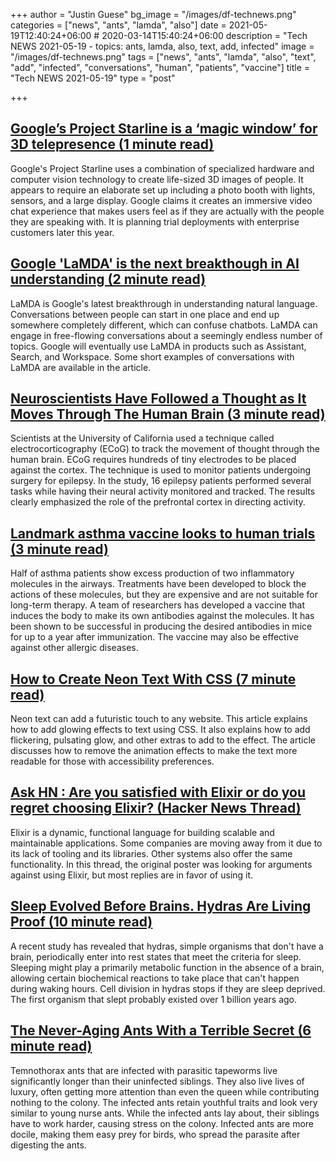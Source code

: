 +++
author = "Justin Guese"
bg_image = "/images/df-technews.png"
categories = ["news", "ants", "lamda", "also"]
date = 2021-05-19T12:40:24+06:00 # 2020-03-14T15:40:24+06:00
description = "Tech NEWS 2021-05-19 - topics: ants, lamda, also, text, add, infected"
image = "/images/df-technews.png"
tags = ["news", "ants", "lamda", "also", "text", "add", "infected", "conversations", "human", "patients", "vaccine"]
title = "Tech NEWS 2021-05-19"
type = "post"

+++

## [Google’s Project Starline is a ‘magic window’ for 3D telepresence (1 minute read)](https://www.engadget.com/google-project-starline-191228699.html)

Google's Project Starline uses a combination of specialized hardware and computer vision technology to create life-sized 3D images of people. It appears to require an elaborate set up including a photo booth with lights, sensors, and a large display. Google claims it creates an immersive video chat experience that makes users feel as if they are actually with the people they are speaking with. It is planning trial deployments with enterprise customers later this year.

## [Google 'LaMDA' is the next breakthough in AI understanding (2 minute read)](https://9to5google.com/2021/05/18/google-lamda-natural-language/)

LaMDA is Google's latest breakthrough in understanding natural language. Conversations between people can start in one place and end up somewhere completely different, which can confuse chatbots. LaMDA can engage in free-flowing conversations about a seemingly endless number of topics. Google will eventually use LaMDA in products such as Assistant, Search, and Workspace. Some short examples of conversations with LaMDA are available in the article.

## [Neuroscientists Have Followed a Thought as It Moves Through The Human Brain (3 minute read)](https://www.sciencealert.com/neuroscientists-followed-a-thought-as-it-moves-through-the-brain)

Scientists at the University of California used a technique called electrocorticography (ECoG) to track the movement of thought through the human brain. ECoG requires hundreds of tiny electrodes to be placed against the cortex. The technique is used to monitor patients undergoing surgery for epilepsy. In the study, 16 epilepsy patients performed several tasks while having their neural activity monitored and tracked. The results clearly emphasized the role of the prefrontal cortex in directing activity.

## [Landmark asthma vaccine looks to human trials (3 minute read)](https://newatlas.com/medical/landmark-asthma-vaccine-human-trials/)

Half of asthma patients show excess production of two inflammatory molecules in the airways. Treatments have been developed to block the actions of these molecules, but they are expensive and are not suitable for long-term therapy. A team of researchers has developed a vaccine that induces the body to make its own antibodies against the molecules. It has been shown to be successful in producing the desired antibodies in mice for up to a year after immunization. The vaccine may also be effective against other allergic diseases.

## [How to Create Neon Text With CSS (7 minute read)](https://css-tricks.com/how-to-create-neon-text-with-css/)

Neon text can add a futuristic touch to any website. This article explains how to add glowing effects to text using CSS. It also explains how to add flickering, pulsating glow, and other extras to add to the effect. The article discusses how to remove the animation effects to make the text more readable for those with accessibility preferences.

## [Ask HN : Are you satisfied with Elixir or do you regret choosing Elixir? (Hacker News Thread)](https://news.ycombinator.com/item?id=27192873&utm_source=tldrnewsletter/1/010001798418ede8-ecd077a8-ab00-49de-b8cf-cc59138147ef-000000/uiHx03TOMq86fQp9mrex1ePagZJpJzCJ1SbTKK_uuFw=193)

Elixir is a dynamic, functional language for building scalable and maintainable applications. Some companies are moving away from it due to its lack of tooling and its libraries. Other systems also offer the same functionality. In this thread, the original poster was looking for arguments against using Elixir, but most replies are in favor of using it.

## [Sleep Evolved Before Brains. Hydras Are Living Proof (10 minute read)](https://www.quantamagazine.org/sleep-evolved-before-brains-hydras-are-living-proof-20210518/)

A recent study has revealed that hydras, simple organisms that don't have a brain, periodically enter into rest states that meet the criteria for sleep. Sleeping might play a primarily metabolic function in the absence of a brain, allowing certain biochemical reactions to take place that can't happen during waking hours. Cell division in hydras stops if they are sleep deprived. The first organism that slept probably existed over 1 billion years ago.

## [The Never-Aging Ants With a Terrible Secret (6 minute read)](https://www.msn.com/en-us/news/world/the-never-aging-ants-with-a-terrible-secret/ar-BB1gSGNu)

Temnothorax ants that are infected with parasitic tapeworms live significantly longer than their uninfected siblings. They also live lives of luxury, often getting more attention than even the queen while contributing nothing to the colony. The infected ants retain youthful traits and look very similar to young nurse ants. While the infected ants lay about, their siblings have to work harder, causing stress on the colony. Infected ants are more docile, making them easy prey for birds, who spread the parasite after digesting the ants.


